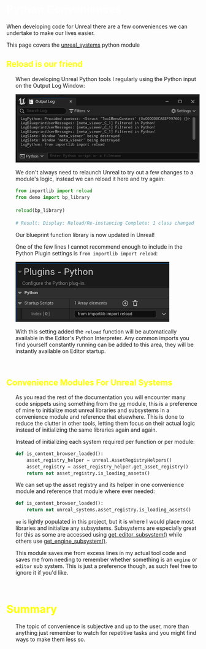 # <span style="color:white">Python Conveniences</span>

When developing code for Unreal there are a few conveniences we can undertake to make our lives easier.

This page covers the [unreal_systems](../unreal_plugin/PythonRecipeBook/Content/Python/demo/unreal_systems.py) python module



## <span style="color:yellow">Reload is our friend</span>
<ul>

When developing Unreal Python tools I regularly using the Python input on the Output Log Window:

![](images/conveniences_output_window.PNG)

We don't always need to relaunch Unreal to try out a few changes to a module's logic, instead we can reload it
here and try again:
    
```python
from importlib import reload
from demo import bp_library
    
reload(bp_library)

# Result: Display: Reload/Re-instancing Complete: 1 class changed
```
    
Our blueprint function library is now updated in Unreal!

One of the few lines I cannot recommend enough to include in the Python Plugin settings is `from importlib import reload`:

![](images/conveniences_reload.PNG)

With this setting added the `reload` function will be automatically available in the Editor's Python Interpreter.
Any common imports you find yourself constantly running can be added to this area, they will be instantly available on Editor startup.

</ul>
<br>



## <span style="color:yellow">Convenience Modules For Unreal Systems</span>
<ul>

As you read the rest of the documentation you will encounter many code snippets using something from the
[ue](../unreal_plugin/PythonRecipeBook/Content/Python/demo/unreal_systems.py) module, this is a preference of mine to initialize most
unreal libraries and subsystems in a convenience module and reference that elsewhere. 
This is done to reduce the clutter in other tools, letting them focus on their actual logic instead of 
initializing the same libraries again and again.

Instead of initializing each system required per function or per module:
```python
def is_content_browser_loaded():
    asset_registry_helper = unreal.AssetRegistryHelpers()
    asset_registry = asset_registry_helper.get_asset_registry()
    return not asset_registry.is_loading_assets()
```

We can set up the asset registry and its helper in one convenience module and reference that module where ever needed:
```python
def is_content_browser_loaded():
    return not unreal_systems.asset_registry.is_loading_assets()
```

`ue` is lightly populated in this project, but it is where I would place most libraries and initialize any subsystems. 
Subsystems are especially great for this as some are accessed using 
[get_editor_subsystem()](https://docs.unrealengine.com/5.1/en-US/PythonAPI/module/unreal.html#unreal.get_editor_subsystem)
while others use
[get_engine_subsystem()](https://docs.unrealengine.com/5.1/en-US/PythonAPI/module/unreal.html#unreal.get_engine_subsystem).

This module saves me from excess lines in my actual tool code and saves me from needing to remember 
whether something is an `engine` or `editor` sub system. This is just a preference though, as such feel free to ignore it
if you'd like.

</ul>
<br>


# <span style="color:yellow">Summary</span>
<ul>

The topic of convenience is subjective and up to the user, more than anything just remember to watch for repetitive
tasks and you might find ways to make them less so.

</ul>
